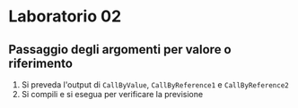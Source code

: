 # Laboratorio 02

## Passaggio degli argomenti per valore o riferimento

1. Si preveda l'output di `CallByValue`, `CallByReference1` e `CallByReference2`
2. Si compili e si esegua per verificare la previsione
